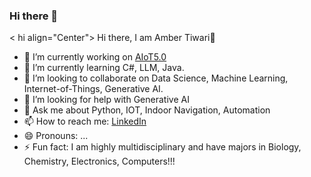### Hi there 👋

<!--
**drtiwari/drtiwari** is a ✨ _special_ ✨ repository because its `README.md` (this file) appears on your GitHub profile.

Here are some ideas to get you started:

- 🔭 I’m currently working on ...
- 🌱 I’m currently learning ...
- 👯 I’m looking to collaborate on ...
- 🤔 I’m looking for help with ...
- 💬 Ask me about ...
- 📫 How to reach me: ...
- 😄 Pronouns: ...
- ⚡ Fun fact: ...
-->

< hi align="Center"> Hi there, I am Amber Tiwari👋 </hi>
- 🔭 I’m currently working on <a href="https://www.nectlc.com/asset_tracking_management.php" target="_blank">AIoT5.0</a>
- 🌱 I’m currently learning C#, LLM, Java.
- 👯 I’m looking to collaborate on Data Science, Machine Learning, Internet-of-Things, Generative AI. 
- 🤔 I’m looking for help with Generative AI
- 💬 Ask me about Python, IOT, Indoor Navigation, Automation
- 📫 How to reach me: <a href="https://www.linkedin.com/in/ambertiwari/" target="_blank">LinkedIn</a>
- 😄 Pronouns: ...
- ⚡ Fun fact: I am highly multidisciplinary and have majors in Biology, Chemistry, Electronics, Computers!!!


